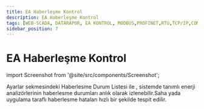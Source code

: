 ```yaml
---
title: EA Haberleşme Kontrol
description: EA Haberleşme Kontrol
tags: [WEB-SCADA, DATARAPOR, EA KONTROL, MODBUS,PROFINET,RTU,TCP/IP,COMMINICATION CHECK,SCADA,VERI TOPLAMA]
sidebar_position: 7
---
```


# EA Haberleşme Kontrol
 
import Screenshot from '@site/src/components/Screenshot';



Ayarlar sekmesindeki Haberlesme Durum Listesi ile , sistemde tanımlı enerji analizörlerinin haberlesme durumları anlık olarak izlenebilir.Saha yada uygulama taraflı haberlesme hataları hızlı bir şekilde tespit edilir. 
   <Screenshot url='/img/conf7.png' />



 

 

